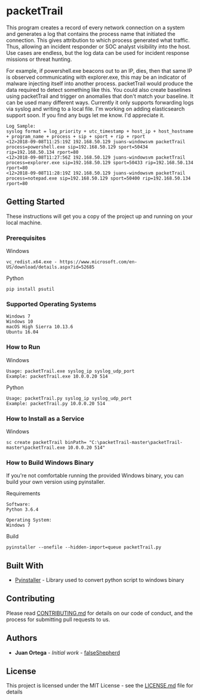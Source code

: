 # packetTrail

This program creates a record of every network connection on a system and generates a log that contains the process name that initiated the connection. This gives attribution to which process generated what traffic. Thus, allowing an incident responder or SOC analyst visibility into the host. Use cases are endless, but the log data can be used for incident response missions or threat hunting. 

For example, if powershell.exe beacons out to an IP, dies, then that same IP is observed communicating with explorer.exe, this may be an indicator of malware injecting itself into another process. packetTrail would produce the data required to detect something like this. You could also create baselines using packetTrail and trigger on anomalies that don't match your baseline. It can be used many different ways. Currently it only supports forwarding logs via syslog and writing to a local file. I'm working on adding elasticsearch support soon. If you find any bugs let me know. I'd appreciate it. 
   
```
Log Sample:
syslog format = log_priority + utc_timestamp + host_ip + host_hostname + program_name + process + sip + sport + rip + rport
<12>2018-09-08T11:25:19Z 192.168.50.129 juans-windowsvm packetTrail process=powershell.exe sip=192.168.50.129 sport=50434 rip=192.168.50.134 rport=80
<12>2018-09-08T11:27:56Z 192.168.50.129 juans-windowsvm packetTrail process=explorer.exe sip=192.168.50.129 sport=50433 rip=192.168.50.134 rport=80
<12>2018-09-08T11:28:19Z 192.168.50.129 juans-windowsvm packetTrail process=notepad.exe sip=192.168.50.129 sport=50400 rip=192.168.50.134 rport=80
```

## Getting Started

These instructions will get you a copy of the project up and running on your local machine.  

### Prerequisites

Windows
```
vc_redist.x64.exe - https://www.microsoft.com/en-US/download/details.aspx?id=52685
```

Python
```
pip install psutil
```

### Supported Operating Systems
```
Windows 7
Windows 10
macOS High Sierra 10.13.6
Ubuntu 16.04
```

### How to Run

Windows
```
Usage: packetTrail.exe syslog_ip syslog_udp_port
Example: packetTrail.exe 10.0.0.20 514
```

Python
```
Usage: packetTrail.py syslog_ip syslog_udp_port
Example: packetTrail.py 10.0.0.20 514
```

### How to Install as a Service

Windows
```
sc create packetTrail binPath= "C:\packetTrail-master\packetTrail-master\packetTrail.exe 10.0.0.20 514"
```

### How to Build Windows Binary 
If you're not comfortable running the provided Windows binary, you can build your own version using pyinstaller.

Requirements
```
Software:
Python 3.6.4 

Operating System:
Windows 7
```

Build
```
pyinstaller --onefile --hidden-import=queue packetTrail.py
```

## Built With

* [Pyinstaller](https://www.pyinstaller.org) - Library used to convert python script to windows binary 


## Contributing

Please read [CONTRIBUTING.md](https://gist.github.com/PurpleBooth/b24679402957c63ec426) for details on our code of conduct, and the process for submitting pull requests to us.

## Authors

* **Juan Ortega** - *Initial work* - [falseShepherd](https://github.com/ucatech)

## License

This project is licensed under the MIT License - see the [LICENSE.md](LICENSE.md) file for details



